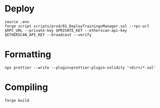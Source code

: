 # Deploy

```
source .env
forge script scripts/prod/01_DeployTrainingsManager.sol --rpc-url $RPC_URL --private-key $PRIVATE_KEY --etherscan-api-key $ETHERSCAN_API_KEY --broadcast --verify
```

# Formatting

```
npx prettier --write --plugin=prettier-plugin-solidity '<dir>/*.sol'
```

# Compiling
```
forge build
```
